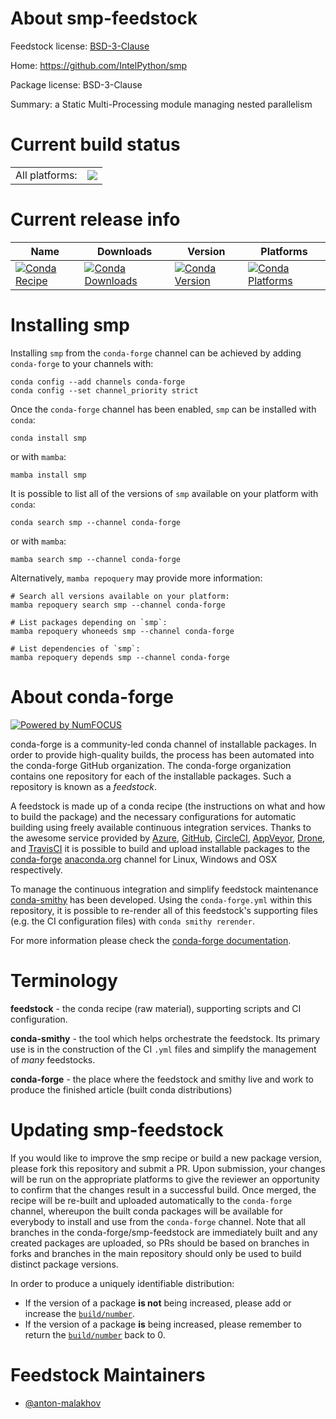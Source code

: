 About smp-feedstock
===================

Feedstock license: [BSD-3-Clause](https://github.com/conda-forge/smp-feedstock/blob/main/LICENSE.txt)

Home: https://github.com/IntelPython/smp

Package license: BSD-3-Clause

Summary: a Static Multi-Processing module managing nested parallelism

Current build status
====================


<table><tr><td>All platforms:</td>
    <td>
      <a href="https://dev.azure.com/conda-forge/feedstock-builds/_build/latest?definitionId=4770&branchName=main">
        <img src="https://dev.azure.com/conda-forge/feedstock-builds/_apis/build/status/smp-feedstock?branchName=main">
      </a>
    </td>
  </tr>
</table>

Current release info
====================

| Name | Downloads | Version | Platforms |
| --- | --- | --- | --- |
| [![Conda Recipe](https://img.shields.io/badge/recipe-smp-green.svg)](https://anaconda.org/conda-forge/smp) | [![Conda Downloads](https://img.shields.io/conda/dn/conda-forge/smp.svg)](https://anaconda.org/conda-forge/smp) | [![Conda Version](https://img.shields.io/conda/vn/conda-forge/smp.svg)](https://anaconda.org/conda-forge/smp) | [![Conda Platforms](https://img.shields.io/conda/pn/conda-forge/smp.svg)](https://anaconda.org/conda-forge/smp) |

Installing smp
==============

Installing `smp` from the `conda-forge` channel can be achieved by adding `conda-forge` to your channels with:

```
conda config --add channels conda-forge
conda config --set channel_priority strict
```

Once the `conda-forge` channel has been enabled, `smp` can be installed with `conda`:

```
conda install smp
```

or with `mamba`:

```
mamba install smp
```

It is possible to list all of the versions of `smp` available on your platform with `conda`:

```
conda search smp --channel conda-forge
```

or with `mamba`:

```
mamba search smp --channel conda-forge
```

Alternatively, `mamba repoquery` may provide more information:

```
# Search all versions available on your platform:
mamba repoquery search smp --channel conda-forge

# List packages depending on `smp`:
mamba repoquery whoneeds smp --channel conda-forge

# List dependencies of `smp`:
mamba repoquery depends smp --channel conda-forge
```


About conda-forge
=================

[![Powered by
NumFOCUS](https://img.shields.io/badge/powered%20by-NumFOCUS-orange.svg?style=flat&colorA=E1523D&colorB=007D8A)](https://numfocus.org)

conda-forge is a community-led conda channel of installable packages.
In order to provide high-quality builds, the process has been automated into the
conda-forge GitHub organization. The conda-forge organization contains one repository
for each of the installable packages. Such a repository is known as a *feedstock*.

A feedstock is made up of a conda recipe (the instructions on what and how to build
the package) and the necessary configurations for automatic building using freely
available continuous integration services. Thanks to the awesome service provided by
[Azure](https://azure.microsoft.com/en-us/services/devops/), [GitHub](https://github.com/),
[CircleCI](https://circleci.com/), [AppVeyor](https://www.appveyor.com/),
[Drone](https://cloud.drone.io/welcome), and [TravisCI](https://travis-ci.com/)
it is possible to build and upload installable packages to the
[conda-forge](https://anaconda.org/conda-forge) [anaconda.org](https://anaconda.org/)
channel for Linux, Windows and OSX respectively.

To manage the continuous integration and simplify feedstock maintenance
[conda-smithy](https://github.com/conda-forge/conda-smithy) has been developed.
Using the ``conda-forge.yml`` within this repository, it is possible to re-render all of
this feedstock's supporting files (e.g. the CI configuration files) with ``conda smithy rerender``.

For more information please check the [conda-forge documentation](https://conda-forge.org/docs/).

Terminology
===========

**feedstock** - the conda recipe (raw material), supporting scripts and CI configuration.

**conda-smithy** - the tool which helps orchestrate the feedstock.
                   Its primary use is in the construction of the CI ``.yml`` files
                   and simplify the management of *many* feedstocks.

**conda-forge** - the place where the feedstock and smithy live and work to
                  produce the finished article (built conda distributions)


Updating smp-feedstock
======================

If you would like to improve the smp recipe or build a new
package version, please fork this repository and submit a PR. Upon submission,
your changes will be run on the appropriate platforms to give the reviewer an
opportunity to confirm that the changes result in a successful build. Once
merged, the recipe will be re-built and uploaded automatically to the
`conda-forge` channel, whereupon the built conda packages will be available for
everybody to install and use from the `conda-forge` channel.
Note that all branches in the conda-forge/smp-feedstock are
immediately built and any created packages are uploaded, so PRs should be based
on branches in forks and branches in the main repository should only be used to
build distinct package versions.

In order to produce a uniquely identifiable distribution:
 * If the version of a package **is not** being increased, please add or increase
   the [``build/number``](https://docs.conda.io/projects/conda-build/en/latest/resources/define-metadata.html#build-number-and-string).
 * If the version of a package **is** being increased, please remember to return
   the [``build/number``](https://docs.conda.io/projects/conda-build/en/latest/resources/define-metadata.html#build-number-and-string)
   back to 0.

Feedstock Maintainers
=====================

* [@anton-malakhov](https://github.com/anton-malakhov/)

